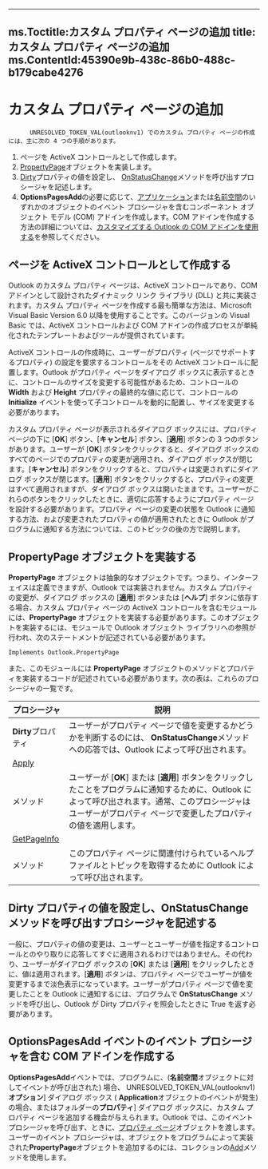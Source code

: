 

---
ms.Toctitle:カスタム プロパティ ページの追加
title:カスタム プロパティ ページの追加
ms.ContentId:45390e9b-438c-86b0-488c-b179cabe4276
---
# カスタム プロパティ ページの追加





          UNRESOLVED_TOKEN_VAL(outlooknv1) でのカスタム プロパティ ページの作成には、主に次の 4 つの手順があります。

1. ページを ActiveX コントロールとして作成します。
2. [PropertyPage](22e561d5-603e-2cf3-e142-6173dd0d4c25.md)オブジェクトを実装します。
3. [Dirty](fb654f40-9b80-654c-395a-811923dfb903)プロパティの値を設定し、 [OnStatusChange](d314f8fc-33f5-0a6f-22c0-e26548e21a4f.md)メソッドを呼び出すプロシージャを記述します。
4. **OptionsPagesAdd**の必要に応じて、[アプリケーション](797003e7-ecd1-eccb-eaaf-32d6ddde8348)または[名前空間](f0dcaa19-07f5-5d42-a3bf-2e42b7885644)のいずれかのオブジェクトのイベント プロシージャを含むコンポーネント オブジェクト モデル (COM) アドインを作成します。COM アドインを作成する方法の詳細については、[カスタマイズする Outlook の COM アドインを使用する](84a4f616-3ace-0139-57d5-f0c070064ab2.md)を参照してください。


## ページを ActiveX コントロールとして作成する
Outlook のカスタム プロパティ ページは、ActiveX コントロールであり、COM アドインとして設計されたダイナミック リンク ライブラリ (DLL) と共に実装されます。カスタム プロパティ ページを作成する最も簡単な方法は、Microsoft Visual Basic Version 6.0 以降を使用することです。このバージョンの Visual Basic では、ActiveX コントロールおよび COM アドインの作成プロセスが単純化されたテンプレートおよびツールが提供されています。



ActiveX コントロールの作成時に、ユーザーがプロパティ (ページでサポートするプロパティ) の設定を要求するコントロールをその ActiveX コントロールに配置します。Outlook がプロパティ ページをダイアログ ボックスに表示するときに、コントロールのサイズを変更する可能性があるため、コントロールの **Width** および **Height** プロパティの最終的な値に応じて、コントロールの **Initialize** イベントを使って子コントロールを動的に配置し、サイズを変更する必要があります。



カスタム プロパティ ページが表示されるダイアログ ボックスには、プロパティ ページの下に [**OK**] ボタン、[**キャンセル**] ボタン、[**適用**] ボタンの 3 つのボタンがあります。ユーザーが [**OK**] ボタンをクリックすると、ダイアログ ボックスのすべてのページでのプロパティの変更が適用され、ダイアログ ボックスが閉じます。[**キャンセル**] ボタンをクリックすると、プロパティは変更されずにダイアログ ボックスが閉じます。[**適用**] ボタンをクリックすると、プロパティの変更はすべて適用されますが、ダイアログ ボックスは開いたままです。ユーザーがこれらのボタンをクリックしたときに、適切に応答するようにプロパティ ページを設計する必要があります。プロパティ ページの変更の状態を Outlook に通知する方法、および変更されたプロパティの値が適用されたときに Outlook がプログラムに通知する方法については、このトピックの後の方で説明します。



## PropertyPage オブジェクトを実装する
**PropertyPage** オブジェクトは抽象的なオブジェクトです。つまり、インターフェイスは定義できますが、Outlook では実装されません。カスタム プロパティの変更が、ダイアログ ボックスの [**適用**] ボタンまたは [**ヘルプ**] ボタンに依存する場合、カスタム プロパティ ページの ActiveX コントロールを含むモジュールには、**PropertyPage** オブジェクトを実装する必要があります。このオブジェクトを実装するには、モジュールで Outlook オブジェクト ライブラリへの参照が行われ、次のステートメントが記述されている必要があります。

```sourcecode
Implements Outlook.PropertyPage
```




また、このモジュールには **PropertyPage** オブジェクトのメソッドとプロパティを実装するコードが記述されている必要があります。次の表は、これらのプロシージャの一覧です。

|**プロシージャ**|**説明**|
|---|---|
|**Dirty**プロパティ|ユーザーがプロパティ ページで値を変更するかどうかを判断するのには、 **OnStatusChange**メソッドへの応答では、Outlook によって呼び出されます。|
|[Apply](fdb35048-2471-4402-8137-c75994680b3c.md)
 メソッド|ユーザーが [**OK**] または [**適用**] ボタンをクリックしたことをプログラムに通知するために、Outlook によって呼び出されます。通常、このプロシージャはユーザーがプロパティ ページで変更したプロパティの値を適用します。|
|[GetPageInfo](39243864-a81a-eaa6-965d-c1a5ac5ac781.md)
 メソッド|このプロパティ ページに関連付けられているヘルプ ファイルとトピックを取得するために Outlook によって呼び出されます。|



## Dirty プロパティの値を設定し、OnStatusChange メソッドを呼び出すプロシージャを記述する
一般に、プロパティの値の変更は、ユーザーとユーザーが値を指定するコントロールとのやり取りに応答してすぐに適用されるわけではありません。その代わり、ユーザーがダイアログ ボックスの [**OK**] または [**適用**] をクリックしたときに、値は適用されます。[**適用**] ボタンは、プロパティ ページでユーザーが値を変更するまで淡色表示になっています。ユーザーがプロパティ ページで値を変更したことを Outlook に通知するには、プログラムで **OnStatusChange** メソッドを呼び出し、Outlook が Dirty プロパティを照会したときに True を返す必要があります。



## OptionsPagesAdd イベントのイベント プロシージャを含む COM アドインを作成する
**OptionsPagesAdd**イベントでは、プログラムに、(**名前空間**オブジェクトに対してイベントが呼び出された) 場合、 UNRESOLVED_TOKEN_VAL(outlooknv1)**オプション**] ダイアログ ボックス ( **Application**オブジェクトのイベントが発生) の場合、またはフォルダーの**プロパティ**] ダイアログ ボックスに、カスタム プロパティ ページを追加する機会が与えられます。Outlook では、このイベント プロシージャを呼び出す、ときに、[プロパティ ページ](9850ae7b-f167-d3b2-2e9b-f1df1e4922ec)オブジェクトを渡します。ユーザーのイベント プロシージャは、オブジェクトをプログラムによって実装された**PropertyPage**オブジェクトを追加するのには、コレクションの[Add](85fd8b5e-7236-4cae-6d2d-5ff940ceb6a1.md)メソッドを使用します。




